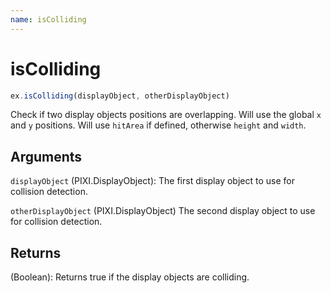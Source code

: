 ```yaml
---
name: isColliding
---
```


# isColliding

```js
ex.isColliding(displayObject, otherDisplayObject)
```

Check if two display objects positions are overlapping. Will use the global `x` and `y` positions. Will use `hitArea` if defined, otherwise `height` and `width`.

## Arguments

`displayObject` (PIXI.DisplayObject): The first display object to use for collision detection.

`otherDisplayObject` (PIXI.DisplayObject) The second display object to use for collision detection.

## Returns

(Boolean): Returns true if the display objects are colliding.

